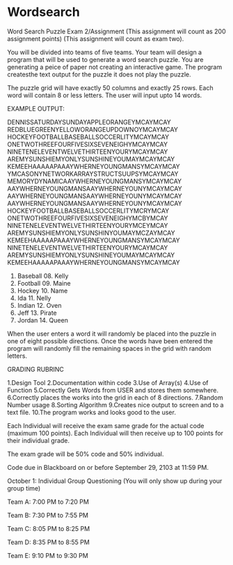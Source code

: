 Wordsearch
==========

Word Search Puzzle Exam 2/Assignment (This assignment will count as 200 assignment points)
				     (This assignment will count as exam two).

You will be divided into teams of five teams. Your team will design a program
that will be used to generate a word search puzzle.  You are generating a peice of paper not
creating an interactive game.  The program createsthe text output for the puzzle it does not 
play the puzzle.

The puzzle grid will have exactly 50 columns and exactly 25 rows.  Each word
will contain 8 or less letters.  The user will input upto 14 words.


EXAMPLE OUTPUT:

  DENNISSATURDAYSUNDAYAPPLEORANGEYMCAYMCAY
  REDBLUEGREENYELLOWORANGEUPDOWNOYMCAYMCAY
  HOCKEYFOOTBALLBASEBALLSOCCERLITYMCAYMCAY
  ONETWOTHREEFOURFIVESIXSEVENEIGHYMCAYMCAY
  NINETENELEVENTWELVETHIRTEENYOURYMCAYMCAY
  AREMYSUNSHIEMYONLYSUNSHINEYOUMAYMCAYMCAY
  KEMEEHAAAAAPAAAYWHERNEYOUNGMANSYMCAYMCAY
  YMCASONYNETWORKARRAYSTRUCTSUUPSYMCAYMCAY
  MEMORYDYNAMICAAYWHERNEYOUNGMANSYMCAYMCAY
  AAYWHERNEYOUNGMANSAAYWHERNEYOUNYMCAYMCAY
  AAYWHERNEYOUNGMANSAAYWHERNEYOUNYMCAYMCAY
  AAYWHERNEYOUNGMANSAAYWHERNEYOUNYMCAYMCAY
  HOCKEYFOOTBALLBASEBALLSOCCERLITYMCRYMCAY
  ONETWOTHREEFOURFIVESIXSEVENEIGHYMCBYMCAY
  NINETENELEVENTWELVETHIRTEENYOURYMCEYMCAY
  AREMYSUNSHIEMYONLYSUNSHINYOUMAYMCZAYMCAY
  KEMEEHAAAAAPAAAYWHERNEYOUNGMANSYMCAYMCAY
  NINETENELEVENTWELVETHIRTEENYOURYMCAYMCAY
  AREMYSUNSHIEMYONLYSUNSHINEYOUMAYMCAYMCAY
  KEMEEHAAAAAPAAAYWHERNEYOUNGMANSYMCAYMCAY

  01. Baseball		08. Kelly
  02. Football          09. Maine 
  03. Hockey            10. Name
  04. Ida               11. Nelly
  05. Indian            12. Oven
  06. Jeff              13. Pirate
  07. Jordan            14. Queen
 

When the user enters a word it will randomly be placed into the puzzle in one of eight 
possible directions.  Once the words have been entered the program will randomly fill 
the remaining spaces in the grid with random letters.


GRADING RUBRINC

1.Design Tool
2.Documentation within code
3.Use of Array(s)
4.Use of Function
5.Correctly Gets Words from USER and stores them somewhere.
6.Correctly places the works into the grid in each of 8 directions.
7.Random Number usage
8.Sorting Algorithm
9.Creates nice output to screen and to a text file.
10.The program works and looks good to the user.



Each Individual will receive the exam same grade for the actual code (maximum 100 points).
Each Individual will then receive up to 100 points for their individual grade.

The exam grade will be 50% code and 50% individual.

Code due in Blackboard on or before September 29, 2103 at 11:59 PM.

October 1: Individual Group Questioning (You will only show up during your group time)

Team A: 7:00 PM to 7:20 PM

Team B: 7:30 PM to 7:55 PM

Team C: 8:05 PM to 8:25 PM

Team D: 8:35 PM to 8:55 PM
 
Team E: 9:10 PM to 9:30 PM
